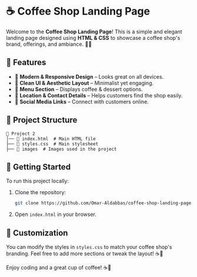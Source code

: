 # ☕ Coffee Shop Landing Page

Welcome to the **Coffee Shop Landing Page**! This is a simple and elegant landing page designed using **HTML & CSS** to showcase a coffee shop's brand, offerings, and ambiance. 🍂✨

## 🌟 Features
- 🏡 **Modern & Responsive Design** – Looks great on all devices.
- 🎨 **Clean UI & Aesthetic Layout** – Minimalist yet engaging.
- 🍰 **Menu Section** – Displays coffee & dessert options.
- 📍 **Location & Contact Details** – Helps customers find the shop easily.
- 🔗 **Social Media Links** – Connect with customers online.

## 📂 Project Structure
```
📁 Project 2
│── 📄 index.html  # Main HTML file
├── 📄 styles.css  # Main stylesheet
├── 📁 images  # Images used in the project
```

## 🚀 Getting Started
To run this project locally:
1. Clone the repository:
   ```sh
   git clone https://github.com/Omar-Aldabbas/coffee-shop-landing-page.git
   ```
2. Open `index.html` in your browser.

## 🎨 Customization
You can modify the styles in `styles.css` to match your coffee shop's branding. Feel free to add more sections or tweak the layout! ☕🍪

Enjoy coding and a great cup of coffee! ☕🚀

